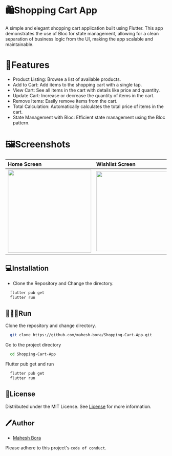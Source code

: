 # 🛍️Shopping Cart App

 A simple and elegant shopping cart application built using Flutter. This app demonstrates the use of Bloc for state management, allowing for a clean separation of business logic from the UI, making the app scalable and maintainable.

# 🛒Features
- Product Listing: Browse a list of available products.
- Add to Cart: Add items to the shopping cart with a single tap.
- View Cart: See all items in the cart with details like price and quantity.
- Update Cart: Increase or decrease the quantity of items in the cart.
- Remove Items: Easily remove items from the cart.
- Total Calculation: Automatically calculates the total price of items in the cart.
- State Management with Bloc: Efficient state management using the Bloc pattern.

# 🖼️Screenshots

| Home Screen | Wishlist Screen | Cart Screen | 
| :---         |     :---      |     :---      |       
| <img src="https://github.com/user-attachments/assets/51e49dd1-eea1-48f7-a710-4994befd2a65" width="260" height="auto" />  | <img src="https://github.com/user-attachments/assets/7b3165b9-90c9-4517-b54c-42923950acaa" width="250" height="auto" /> | <img src="https://github.com/user-attachments/assets/1bd3aedc-0099-45a4-bcac-19601d4b2bda" width="250" height="auto" />     

## 💻Installation

* Clone the Repository and Change the directory.

```bash
  flutter pub get
  flutter run
```
    
## 🧑🏻‍💻Run 

Clone the repository and change directory.

```bash
  git clone https://github.com/mahesh-bora/Shopping-Cart-App.git
```

Go to the project directory

```bash
  cd Shopping-Cart-App
```

Flutter pub get and run
```bash
  flutter pub get
  flutter run
```


## 📄License

Distributed under the MIT License. See [License](https://choosealicense.com/licenses/mit/) for more information.


## 🖊️Author

- [Mahesh Bora](https://www.github.com/mahesh-bora)



Please adhere to this project's `code of conduct`.
